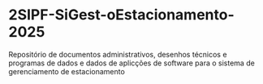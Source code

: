 # 2SIPF-SiGest-oEstacionamento-2025
Repositório de documentos administrativos, desenhos técnicos e programas de dados e dados de aplicções de software para o sistema de gerenciamento de estacionamento
